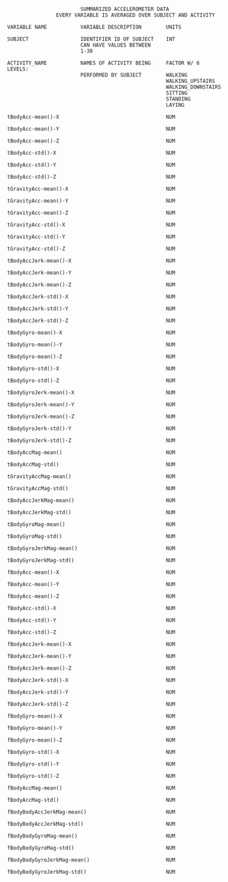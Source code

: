 							SUMMARIZED ACCELEROMETER DATA 
					EVERY VARIABLE IS AVERAGED OVER SUBJECT AND ACTIVITY
                                                                                                                                                        
    VARIABLE NAME    	    VARIABLE DESCRIPTION        UNITS		            												              
                                                                                
    SUBJECT   	       		IDENTIFIER ID OF SUBJECT	INT	
							CAN HAVE VALUES BETWEEN 
							1-30
                                                                                
    ACTIVITY_NAME       	NAMES OF ACTIVITY BEING		FACTOR W/ 6 LEVELS:
							PERFORMED BY SUBJECT		WALKING
														WALKING_UPSTAIRS
														WALKING_DOWNSTAIRS
														SITTING
														STANDING
														LAYING
									                              
    tBodyAcc-mean()-X      								NUM                                
                                                                                
    tBodyAcc-mean()-Y 									NUM
	
	tBodyAcc-mean()-Z 									NUM
	
	tBodyAcc-std()-X 									NUM
	
	tBodyAcc-std()-Y 									NUM
	
	tBodyAcc-std()-Z 									NUM
	
	tGravityAcc-mean()-X 								NUM
	
	tGravityAcc-mean()-Y 								NUM
	
	tGravityAcc-mean()-Z 								NUM
	
	tGravityAcc-std()-X 								NUM
	
	tGravityAcc-std()-Y 								NUM
	
	tGravityAcc-std()-Z 								NUM
	
	tBodyAccJerk-mean()-X 								NUM
	
	tBodyAccJerk-mean()-Y 								NUM
	
	tBodyAccJerk-mean()-Z 								NUM
	
	tBodyAccJerk-std()-X 								NUM
	
	tBodyAccJerk-std()-Y 								NUM
	
	tBodyAccJerk-std()-Z 								NUM
	
	tBodyGyro-mean()-X 									NUM
	
	tBodyGyro-mean()-Y 									NUM
	
	tBodyGyro-mean()-Z 									NUM
	
	tBodyGyro-std()-X 									NUM
	
	tBodyGyro-std()-Z 									NUM
	
	tBodyGyroJerk-mean()-X 								NUM
	
	tBodyGyroJerk-mean()-Y 								NUM
	
	tBodyGyroJerk-mean()-Z 								NUM
	
	tBodyGyroJerk-std()-Y 								NUM
	
	tBodyGyroJerk-std()-Z 								NUM
	
	tBodyAccMag-mean() 									NUM
	
	tBodyAccMag-std() 									NUM
	
	tGravityAccMag-mean() 								NUM
	
	tGravityAccMag-std() 								NUM
	
	tBodyAccJerkMag-mean() 								NUM
	
	tBodyAccJerkMag-std() 								NUM
	
	tBodyGyroMag-mean() 								NUM
	
	tBodyGyroMag-std() 									NUM
	
	tBodyGyroJerkMag-mean()								NUM

	tBodyGyroJerkMag-std() 								NUM
	
	fBodyAcc-mean()-X 									NUM
	
	fBodyAcc-mean()-Y 									NUM
	
	fBodyAcc-mean()-Z 									NUM
	
	fBodyAcc-std()-X 									NUM
	
	fBodyAcc-std()-Y 									NUM
	
	fBodyAcc-std()-Z 									NUM
	
	fBodyAccJerk-mean()-X 								NUM
	
	fBodyAccJerk-mean()-Y 								NUM
	
	fBodyAccJerk-mean()-Z 								NUM
	
	fBodyAccJerk-std()-X								NUM

	fBodyAccJerk-std()-Y 								NUM
	
	fBodyAccJerk-std()-Z 								NUM
	
	fBodyGyro-mean()-X 									NUM
	
	fBodyGyro-mean()-Y 									NUM
	
	fBodyGyro-mean()-Z 									NUM
	
	fBodyGyro-std()-X									NUM

	fBodyGyro-std()-Y 									NUM
	
	fBodyGyro-std()-Z 									NUM
	
	fBodyAccMag-mean()									NUM

	fBodyAccMag-std()									NUM

	fBodyBodyAccJerkMag-mean() 							NUM
	
	fBodyBodyAccJerkMag-std()							NUM

	fBodyBodyGyroMag-mean()								NUM

	fBodyBodyGyroMag-std() 								NUM
	
	fBodyBodyGyroJerkMag-mean() 						NUM
	
	fBodyBodyGyroJerkMag-std()							NUM